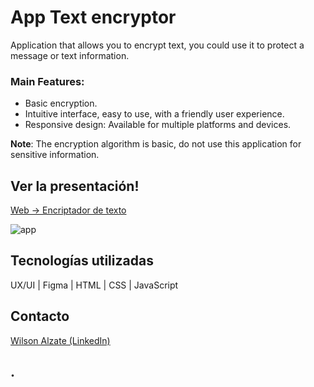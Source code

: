 # App Text encryptor
Application that allows you to encrypt text, you could use it to protect a message or text information.

### Main Features:
- Basic encryption.
- Intuitive interface, easy to use, with a friendly user experience.
- Responsive design: Available for multiple platforms and devices.

**Note**: The encryption algorithm is basic, do not use this application for sensitive information.

## Ver la presentación!
[Web -> Encriptador de texto](https://github.com/Wilalz)

<!-- imagen -->
![app](#)

## Tecnologías utilizadas
UX/UI | Figma | HTML | CSS | JavaScript

## Contacto
[Wilson Alzate (LinkedIn)](https://www.linkedin.com/in/wilson-alzate-pineda/)



## .


